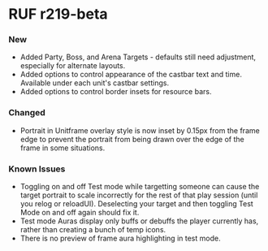 # RUF r219-beta
### New
* Added Party, Boss, and Arena Targets - defaults still need adjustment, especially for alternate layouts.
* Added options to control appearance of the castbar text and time. Available under each unit's castbar settings.
* Added options to control border insets for resource bars.

### Changed
* Portrait in Unitframe overlay style is now inset by 0.15px from the frame edge to prevent the portrait from being drawn over the edge of the frame in some situations.

### Known Issues
* Toggling on and off Test mode while targetting someone can cause the target portrait to scale incorrectly for the rest of that play session (until you relog or reloadUI). Deselecting your target and then toggling Test Mode on and off again should fix it.
* Test mode Auras display only buffs or debuffs the player currently has, rather than creating a bunch of temp icons.
* There is no preview of frame aura highlighting in test mode.